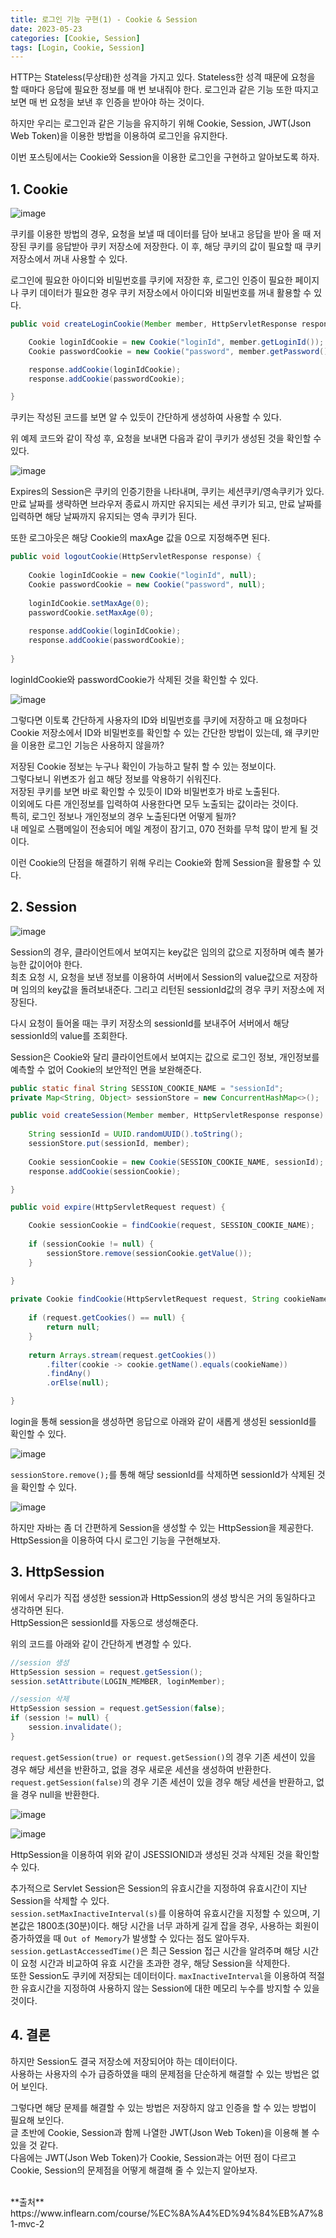 ```yaml
---
title: 로그인 기능 구현(1) - Cookie & Session
date: 2023-05-23
categories: [Cookie, Session]
tags: [Login, Cookie, Session]
---
```


HTTP는 Stateless(무상태)한 성격을 가지고 있다.
Stateless한 성격 때문에 요청을 할 때마다 응답에 필요한 정보를 매 번 보내줘야 한다.
로그인과 같은 기능 또한 따지고 보면 매 번 요청을 보낸 후 인증을 받아야 하는 것이다.

하지만 우리는 로그인과 같은 기능을 유지하기 위해 Cookie, Session, JWT(Json Web Token)을 이용한 방법을 이용하여 로그인을 유지한다.

이번 포스팅에서는 Cookie와 Session을 이용한 로그인을 구현하고 알아보도록 하자.

## 1. Cookie
![image](https://github.com/j-jeongeun/j-jeongeun.github.io/assets/121920173/74274231-2b14-4837-8182-aa672f390db5)

쿠키를 이용한 방법의 경우, 요청을 보낼 때 데이터를 담아 보내고 응답을 받아 올 때 저장된 쿠키를 응답받아 쿠키 저장소에 저장한다. 이 후, 해당 쿠키의 값이 필요할 때 쿠키 저장소에서 꺼내 사용할 수 있다.

로그인에 필요한 아이디와 비밀번호를 쿠키에 저장한 후, 로그인 인증이 필요한 페이지나 쿠키 데이터가 필요한 경우 쿠키 저장소에서 아이디와 비밀번호를 꺼내 활용할 수 있다.

```java
public void createLoginCookie(Member member, HttpServletResponse response) {  

	Cookie loginIdCookie = new Cookie("loginId", member.getLoginId());  
	Cookie passwordCookie = new Cookie("password", member.getPassword());  

	response.addCookie(loginIdCookie);  
	response.addCookie(passwordCookie);  

}
```
쿠키는 작성된 코드를 보면 알 수 있듯이 간단하게 생성하여 사용할 수 있다.

위 예제 코드와 같이 작성 후, 요청을 보내면 다음과 같이 쿠키가 생성된 것을 확인할 수 있다.

![image](https://github.com/j-jeongeun/j-jeongeun.github.io/assets/121920173/26295596-2978-4498-b4d0-7fc3f6c2fbda)

Expires의 Session은 쿠키의 인증기한을 나타내며, 쿠키는 세션쿠키/영속쿠키가 있다.  
만료 날짜를 생략하면 브라우저 종료시 까지만 유지되는 세션 쿠키가 되고, 만료 날짜를 입력하면 해당 날짜까지 유지되는 영속 쿠키가 된다.

또한 로그아웃은 해당 Cookie의 maxAge 값을 0으로 지정해주면 된다.

```java
public void logoutCookie(HttpServletResponse response) {
 
	Cookie loginIdCookie = new Cookie("loginId", null);  
	Cookie passwordCookie = new Cookie("password", null);  
  
	loginIdCookie.setMaxAge(0);  
	passwordCookie.setMaxAge(0);  
  
	response.addCookie(loginIdCookie);  
	response.addCookie(passwordCookie); 
 
}
```

loginIdCookie와 passwordCookie가 삭제된 것을 확인할 수 있다.

![image](https://github.com/j-jeongeun/j-jeongeun.github.io/assets/121920173/2b34deed-7a94-459c-b044-1235f572c886)

그렇다면 이토록 간단하게 사용자의 ID와 비밀번호를 쿠키에 저장하고 매 요청마다 Cookie 저장소에서 ID와 비밀번호를 확인할 수 있는 간단한 방법이 있는데, 왜 쿠키만을 이용한 로그인 기능은 사용하지 않을까?

저장된 Cookie 정보는 누구나 확인이 가능하고 탈취 할 수 있는 정보이다.  
그렇다보니 위변조가 쉽고 해당 정보를 악용하기 쉬워진다.  
저장된 쿠키를 보면 바로 확인할 수 있듯이 ID와 비밀번호가 바로 노출된다.  
이외에도 다른 개인정보를 입력하여 사용한다면 모두 노출되는 값이라는 것이다.  
특히, 로그인 정보나 개인정보의 경우 노출된다면 어떻게 될까?  
내 메일로 스팸메일이 전송되어 메일 계정이 잠기고, 070 전화를 무척 많이 받게 될 것이다.

이런 Cookie의 단점을 해결하기 위해 우리는 Cookie와 함께 Session을 활용할 수 있다.

## 2. Session

![image](https://github.com/j-jeongeun/j-jeongeun.github.io/assets/121920173/3609f351-0c1b-432c-bdb9-dcbf1dda6038)

Session의 경우, 클라이언트에서 보여지는 key값은 임의의 값으로 지정하며 예측 불가능한 값이어야 한다.  
최초 요청 시, 요청을 보낸 정보를 이용하여 서버에서 Session의 value값으로 저장하며 임의의 key값을 돌려보내준다. 그리고 리턴된 sessionId값의 경우 쿠키 저장소에 저장된다.

다시 요청이 들어올 때는 쿠키 저장소의 sessionId를 보내주어 서버에서 해당 sessionId의 value를 조회한다.

Session은 Cookie와 달리 클라이언트에서 보여지는 값으로 로그인 정보, 개인정보를 예측할 수 없어 Cookie의 보안적인 면을 보완해준다.

```java
public static final String SESSION_COOKIE_NAME = "sessionId";  
private Map<String, Object> sessionStore = new ConcurrentHashMap<>();

public void createSession(Member member, HttpServletResponse response) {
  
	String sessionId = UUID.randomUUID().toString();  
	sessionStore.put(sessionId, member);  
  
	Cookie sessionCookie = new Cookie(SESSION_COOKIE_NAME, sessionId);  
	response.addCookie(sessionCookie);  

}

public void expire(HttpServletRequest request) {  

	Cookie sessionCookie = findCookie(request, SESSION_COOKIE_NAME);  
  
	if (sessionCookie != null) {  
		sessionStore.remove(sessionCookie.getValue());  
	}  

}  
  
private Cookie findCookie(HttpServletRequest request, String cookieName) {
  
	if (request.getCookies() == null) {  
		return null;  
	}  
	
	return Arrays.stream(request.getCookies())  
		.filter(cookie -> cookie.getName().equals(cookieName))  
        .findAny()  
        .orElse(null);  

}
```

login을 통해 session을 생성하면 응답으로 아래와 같이 새롭게 생성된 sessionId를 확인할 수 있다.

![image](https://github.com/j-jeongeun/j-jeongeun.github.io/assets/121920173/6787c597-2e67-4314-8bf0-dc0d7f409981)

`sessionStore.remove();`를 통해 해당 sessionId를 삭제하면 sessionId가 삭제된 것을 확인할 수 있다.

![image](https://github.com/j-jeongeun/j-jeongeun.github.io/assets/121920173/9eeb0bf9-d665-4763-8505-8fa207366b65)

하지만 자바는 좀 더 간편하게  Session을 생성할 수 있는 HttpSession을 제공한다.  
HttpSession을 이용하여 다시 로그인 기능을 구현해보자.

## 3. HttpSession

위에서 우리가 직접 생성한 session과 HttpSession의 생성 방식은 거의 동일하다고 생각하면 된다.  
HttpSession은 sessionId를 자동으로 생성해준다.

위의 코드를 아래와 같이 간단하게 변경할 수 있다.

```java
//session 생성
HttpSession session = request.getSession();  
session.setAttribute(LOGIN_MEMBER, loginMember);

//session 삭제
HttpSession session = request.getSession(false);   
if (session != null) {  
    session.invalidate();  
}
```
`request.getSession(true) or request.getSession()`의 경우 기존 세션이 있을 경우 해당 세션을 반환하고, 없을 경우 새로운 세션을 생성하여 반환한다.  
`request.getSession(false)`의 경우 기존 세션이 있을 경우 해당 세션을 반환하고, 없을 경우 null을 반환한다.

![image](https://github.com/j-jeongeun/j-jeongeun.github.io/assets/121920173/202a3531-33dc-4c04-851e-69c931b87193)

![image](https://github.com/j-jeongeun/j-jeongeun.github.io/assets/121920173/b8563ebf-ef79-478b-95d6-57f085c88d98)

HttpSession을 이용하여 위와 같이 JSESSIONID과 생성된 것과 삭제된 것을 확인할 수 있다.

추가적으로 Servlet Session은 Session의 유효시간을 지정하여 유효시간이 지난 Session을 삭제할 수 있다.  
`session.setMaxInactiveInterval(s)`를 이용하여 유효시간을 지정할 수 있으며, 기본값은 1800초(30분)이다. 해당 시간을 너무 과하게 길게 잡을 경우, 사용하는 회원이 증가하였을 때 `Out of Memory`가 발생할 수 있다는 점도 알아두자.  
`session.getLastAccessedTime()`은 최근 Session 접근 시간을 알려주며 해당 시간이 요청 시간과 비교하여 유효 시간을 초과한 경우, 해당 Session을 삭제한다.  
또한 Session도 쿠키에 저장되는 데이터이다. `maxInactiveInterval`을 이용하여 적절한 유효시간을 지정하여 사용하지 않는 Session에 대한 메모리 누수를 방지할 수 있을 것이다.

## 4. 결론

하지만 Session도 결국 저장소에 저장되어야 하는 데이터이다.  
사용하는 사용자의 수가 급증하였을 때의 문제점을 단순하게 해결할 수 있는 방법은 없어 보인다.

그렇다면 해당 문제를 해결할 수 있는 방법은 저장하지 않고 인증을 할 수 있는 방법이 필요해 보인다.  
글 초반에 Cookie, Session과 함께 나열한 JWT(Json Web Token)을 이용해 볼 수 있을 것 같다.  
다음에는 JWT(Json Web Token)가 Cookie, Session과는 어떤 점이 다르고 Cookie, Session의 문제점을 어떻게 해결해 줄 수 있는지 알아보자.

<br>
**출처**  
https://www.inflearn.com/course/%EC%8A%A4%ED%94%84%EB%A7%81-mvc-2

<script src="https://giscus.app/client.js"
        data-repo="j-jeongeun/github.io.comments"
        data-repo-id="R_kgDOJIg9UQ"
        data-category="Announcements"
        data-category-id="DIC_kwDOJIg9Uc4CVz67"
        data-mapping="pathname"
        data-strict="0"
        data-reactions-enabled="1"
        data-emit-metadata="0"
        data-input-position="bottom"
        data-theme="preferred_color_scheme"
        data-lang="ko"
        crossorigin="anonymous"
        async>
</script>